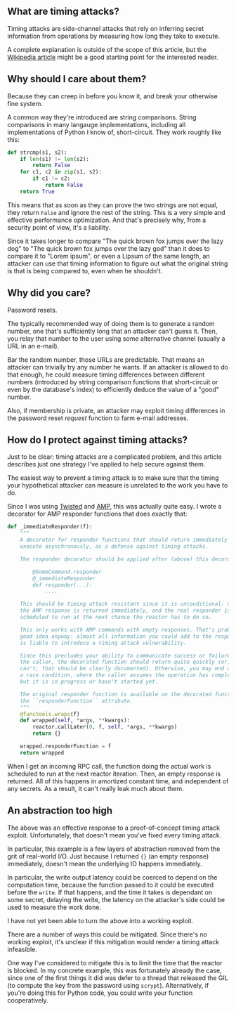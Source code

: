 <!--
.. title: Securing against timing attacks with Twisted
.. date: 2013/01/30 18:55
.. slug: securing-against-timing-attacks-with-twisted
.. link:
.. description:
.. tags: security, python
-->


## What are timing attacks?

Timing attacks are side-channel attacks that rely on inferring secret
information from operations by measuring how long they take to execute.

A complete explanation is outside of the scope of this article, but
the [Wikipedia article](https://en.wikipedia.org/wiki/Timing_attack)
might be a good starting point for the interested reader.

## Why should I care about them?

Because they can creep in before you know it, and break your otherwise
fine system.

A common way they're introduced are string comparisons. String
comparisons in many langauge implementations, including all
implementations of Python I know of, short-circuit. They work roughly
like this:

``` python
def strcmp(s1, s2):
    if len(s1) != len(s2):
        return False
    for c1, c2 in zip(s1, s2):
        if c1 != c2:
            return False
    return True
```

This means that as soon as they can prove the two strings are not
equal, they return `False` and ignore the rest of the string. This is
a very simple and effective performance optimization. And that's
precisely why, from a security point of view, it's a liability.

Since it takes longer to compare "The quick brown fox jumps over the
lazy dog" to "The quick brown fox jumps over the lazy god" than it
does to compare it to "Lorem ipsum", or even a Lipsum of the same
length, an attacker can use that timing information to figure out what
the original string is that is being compared to, even when he
shouldn't.

## Why did you care?

Password resets.

The typically recommended way of doing them is to generate a random
number, one that's sufficiently long that an attacker can't guess it.
Then, you relay that number to the user using some alternative channel
(usually a URL in an e-mail).

Bar the random number, those URLs are predictable. That means an
attacker can trivially try any number he wants. If an attacker is
allowed to do that enough, he could measure timing differences between
different numbers (introduced by string comparison functions that
short-circuit or even by the database's index) to efficiently deduce
the value of a "good" number.

Also, if membership is private, an attacker may exploit timing
differences in the password reset *request* function to farm e-mail
addresses.

## How do I protect against timing attacks?

Just to be clear: timing attacks are a complicated problem, and this
article describes just one strategy I've applied to help secure
against them.

The easiest way to prevent a timing attack is to make sure that the
timing your hypothetical attacker can measure is unrelated to the work
you have to do.

Since I was using [Twisted](http://twistedmatrix.com) and
[AMP](http://amp-protocol.net/), this was actually quite easy. I wrote
a decorator for AMP responder functions that does exactly that:

``` python
def _immediateResponder(f):
    """
    A decorator for responder functions that should return immediately and
    execute asynchronously, as a defense against timing attacks.

    The responder decorator should be applied after (above) this decorator::

        @SomeCommand.responder
        @_immediateResponder
        def responder(...):
            ....

    This should be timing attack resistant since it is unconditional: the
    the AMP response is returned immediately, and the real responder is
    scheduled to run at the next chance the reactor has to do so.

    This only works with AMP commands with empty responses. That's probably a
    good idea anyway: almost all information you could add to the response
    is liable to introduce a timing attack vulnerability.

    Since this precludes your ability to communicate success or failure to
    the caller, the decorated function should return quite quickly (or, if it
    can't, that should be clearly documented). Otherwise, you may end up in a
    a race condition, where the caller assumes the operation has completed,
    but it is in progress or hasn't started yet.

    The original responder function is available on the decorated function as
    the ``responderFunction`` attribute.
    """
    @functools.wraps(f)
    def wrapped(self, *args, **kwargs):
        reactor.callLater(0, f, self, *args, **kwargs)
        return {}

    wrapped.responderFunction = f
    return wrapped
```

When I get an incoming RPC call, the function doing the actual work is
scheduled to run at the next reactor iteration. Then, an empty
response is returned. All of this happens in amortized constant time,
and independent of any secrets. As a result, it can't really leak
much about them.

## An abstraction too high

The above was an effective response to a proof-of-concept timing
attack exploit. Unfortunately, that doesn't mean you've fixed every
timing attack.

In particular, this example is a few layers of abstraction removed
from the grit of real-world I/O. Just because I returned `{}` (an
empty response) immediately, doesn't mean the underlying IO happens
immediately.

In particular, the write output latency could be coerced to depend on
the computation time, because the function passed to it could be
executed before the `write`. If that happens, and the time it takes is
dependant on some secret, delaying the write, the latency on the
attacker's side could be used to measure the work done.

I have not yet been able to turn the above into a working exploit.

There are a number of ways this could be mitigated. Since there's no
working exploit, it's unclear if this mitigation would render a timing
attack infeasible.

One way I've considered to mitigate this is to limit the time that the
reactor is blocked. In my concrete example, this was fortunately
already the case, since one of the first things it did was defer to a
thread that released the GIL (to compute the key from the password
using ``scrypt``). Alternatively, if you're doing this for Python
code, you could write your function cooperatively.
